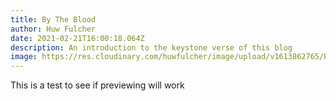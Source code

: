 ```yaml
---
title: By The Blood
author: Huw Fulcher
date: 2021-02-21T16:00:18.064Z
description: An introduction to the keystone verse of this blog
image: https://res.cloudinary.com/huwfulcher/image/upload/v1613862765/ByTheBlood/me-btb_kjrceb.png
---
```

This is a test to see if previewing will work